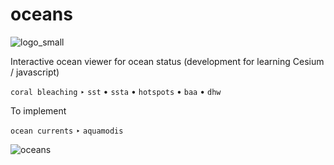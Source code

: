 # oceans
![logo_small](https://github.com/user-attachments/assets/8445b709-422f-4bdc-b501-34df7df436e7)


Interactive ocean viewer for ocean status (development for learning Cesium / javascript) 

`coral bleaching` ‣ `sst` • `ssta` • `hotspots` • `baa` • `dhw`

To implement

`ocean currents`  ‣ `aquamodis`

![oceans](https://github.com/user-attachments/assets/82ea9ff6-922b-4fc4-b318-4560cc0b840a)


